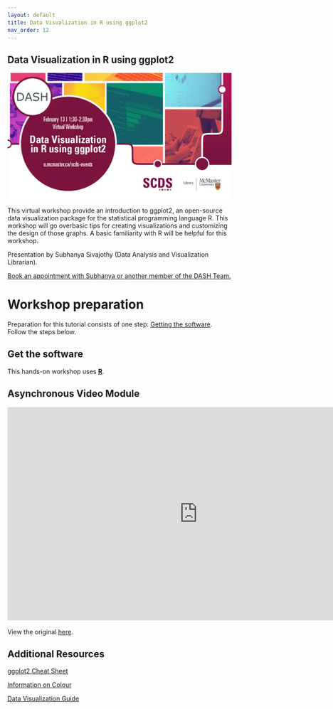 ```yaml
---
layout: default
title: Data Visualization in R using ggplot2
nav_order: 12
---
```


## Data Visualization in R using ggplot2

<img src="assets/img/ggplot2.png" alt="Workshop Title Slide" width="720">

This virtual workshop provide an introduction to ggplot2, an open-source data visualization package for the statistical programming language R. This workshop will go overbasic tips for creating visualizations and customizing the design of those graphs. A basic familiarity with R will be helpful for this workshop.

Presentation by Subhanya Sivajothy (Data Analysis and Visualization Librarian).

[Book an appointment with Subhanya or another member of the DASH Team.](https://library.mcmaster.ca/services/dash)

# Workshop preparation 

Preparation for this tutorial consists of one step: [Getting the software](#get-the-software). Follow the steps below. 

## Get the software
This hands-on workshop uses [**R**](https://posit.co/download/rstudio-desktop/).

## Asynchronous Video Module

<iframe height="480" width="853" allowfullscreen frameborder=0 src="https://echo360.ca/media/755f87f0-4515-416d-b32f-608a17ec8f26/public"></iframe>

View the original [here](https://echo360.ca/media/755f87f0-4515-416d-b32f-608a17ec8f26/public). 

## Additional Resources

[ggplot2 Cheat Sheet](https://github.com/rstudio/cheatsheets/blob/main/data-visualization.pdf)

[Information on Colour](http://sape.inf.usi.ch/quick-reference/ggplot2/colour)

[Data Visualization Guide](https://datavizcatalogue.com/)
